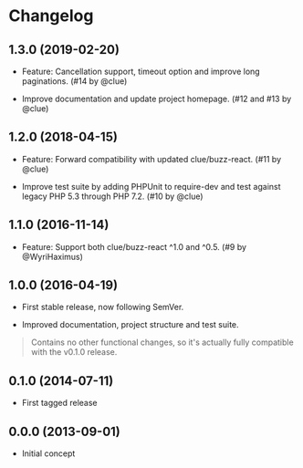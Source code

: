 # Changelog

## 1.3.0 (2019-02-20)

*   Feature: Cancellation support, timeout option and improve long paginations.
    (#14 by @clue)

*   Improve documentation and update project homepage.
    (#12 and #13 by @clue)

## 1.2.0 (2018-04-15)

*   Feature: Forward compatibility with updated clue/buzz-react.
    (#11 by @clue)

*   Improve test suite by adding PHPUnit to require-dev and test against legacy PHP 5.3 through PHP 7.2.
    (#10 by @clue)

## 1.1.0 (2016-11-14)

*   Feature: Support both clue/buzz-react ^1.0 and ^0.5.
    (#9 by @WyriHaximus)

## 1.0.0 (2016-04-19)

* First stable release, now following SemVer.

* Improved documentation, project structure and test suite.

> Contains no other functional changes, so it's actually fully compatible with the v0.1.0 release.

## 0.1.0 (2014-07-11)

* First tagged release

## 0.0.0 (2013-09-01)

* Initial concept
